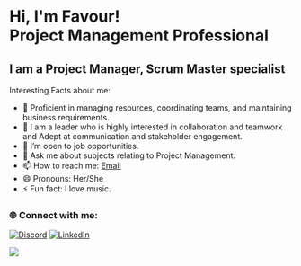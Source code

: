 <h1>Hi, I'm Favour! <br/>
Project Management Professional</h1>

## I am a Project Manager, Scrum Master specialist


Interesting Facts about me:

- 🔭 Proficient in managing resources, coordinating teams, and maintaining business requirements. 
- 🌱 I am a leader who is highly interested in collaboration and teamwork and Adept at communication and stakeholder engagement. 
- 🤔 I’m open to job opportunities.
- 💬 Ask me about subjects relating to Project Management.
- 📫 How to reach me: [Email](mailto:alabiasaminafavour@gmail.com)
- 😄 Pronouns: Her/She
- ⚡ Fun fact: I love music.



<h3 align="left">🌐 Connect with me:</h3>

[![Discord](https://img.shields.io/badge/Discord-%237289DA.svg?logo=discord&logoColor=white)](https://www.discord.gg/M36NhHWN/) [![LinkedIn](https://img.shields.io/badge/LinkedIn-%230077B5.svg?logo=linkedin&logoColor=white)](https://www.linkedin.com/in/alabi-favour-a33a94140/)

![](https://hit.yhype.me/github/profile?user_id=19863125)


